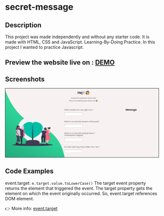 
# secret-message

## Description 
This project was made independently and without any starter code. It is made with HTML, CSS and JavaScript.
Learning-By-Doing Practice.
In this project I wanted to practice Javascript.


## Preview the website live on : [DEMO](https://carolinafledgling.github.io/secret-message/)

## Screenshots
![](img/img-readme.jpg)

## Code Examples

event.target:  `e.target.value.toLowerCase()`  The target event property returns the element that triggered the event. The target property gets the element on which the event originally occurred. So, event.target references DOM element.

👉 More info: [event.target](https://developer.mozilla.org/en-US/docs/Web/API/Event/target)








